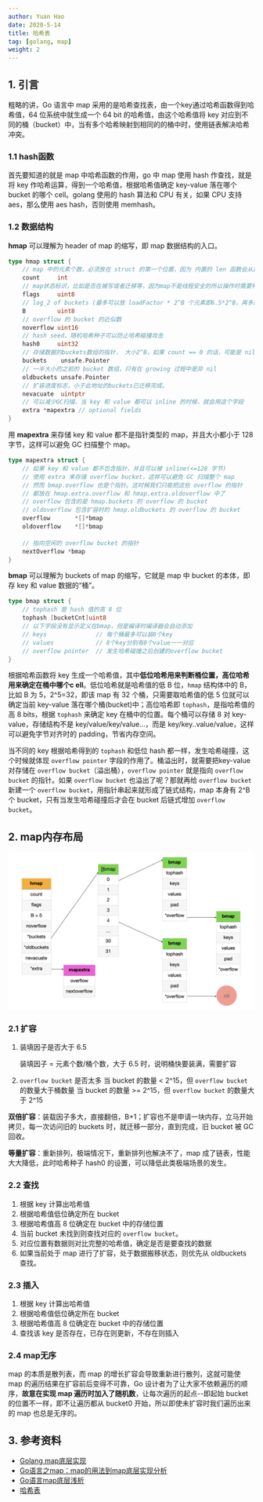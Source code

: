 ```yaml
---
author: Yuan Hao
date: 2020-5-14
title: 哈希表
tag: [golang, map]
weight: 2
---
```



## 1. 引言

粗略的讲，Go 语言中 map 采用的是哈希查找表，由一个key通过哈希函数得到哈希值，64 位系统中就生成一个 64 bit 的哈希值，由这个哈希值将 key 对应到不同的桶（bucket）中，当有多个哈希映射到相同的的桶中时，使用链表解决哈希冲突。

### 1.1 hash函数

首先要知道的就是 map 中哈希函数的作用，go 中 map 使用 hash 作查找，就是将 key 作哈希运算，得到一个哈希值，根据哈希值确定 key-value 落在哪个bucket 的哪个 cell。golang 使用的 hash 算法和 CPU 有关，如果 CPU 支持 aes，那么使用 aes hash，否则使用 memhash。

### 1.2 数据结构

**hmap** 可以理解为 header of map 的缩写，即 map 数据结构的入口。

```go
type hmap struct {
	// map 中的元素个数，必须放在 struct 的第一个位置，因为 内置的 len 函数会从这里读取
	count     int 
	// map状态标识，比如是否在被写或者迁移等，因为map不是线程安全的所以操作时需要判断flags
	flags     uint8
	// log_2 of buckets (最多可以放 loadFactor * 2^B 个元素即6.5*2^B，再多就要 hashGrow 了)
	B         uint8  
	// overflow 的 bucket 的近似数
	noverflow uint16 
	// hash seed，随机哈希种子可以防止哈希碰撞攻击
	hash0     uint32
	// 存储数据的buckets数组的指针， 大小2^B，如果 count == 0 的话，可能是 nil
	buckets    unsafe.Pointer
	// 一半大小的之前的 bucket 数组，只有在 growing 过程中是非 nil
	oldbuckets unsafe.Pointer
	// 扩容进度标志，小于此地址的buckets已迁移完成。
	nevacuate  uintptr
	// 可以减少GC扫描，当 key 和 value 都可以 inline 的时候，就会用这个字段
	extra *mapextra // optional fields
}
```

用 **mapextra** 来存储 key 和 value 都不是指针类型的 map，并且大小都小于 128 字节，这样可以避免 GC 扫描整个 map。

```go
type mapextra struct {
    // 如果 key 和 value 都不包含指针，并且可以被 inline(<=128 字节)
    // 使用 extra 来存储 overflow bucket，这样可以避免 GC 扫描整个 map
    // 然而 bmap.overflow 也是个指针。这时候我们只能把这些 overflow 的指针
    // 都放在 hmap.extra.overflow 和 hmap.extra.oldoverflow 中了
    // overflow 包含的是 hmap.buckets 的 overflow 的 bucket
    // oldoverflow 包含扩容时的 hmap.oldbuckets 的 overflow 的 bucket
    overflow       *[]*bmap
    oldoverflow    *[]*bmap

    // 指向空闲的 overflow bucket 的指针
    nextOverflow *bmap
}
```

**bmap** 可以理解为 buckets of map 的缩写，它就是 map 中 bucket 的本体，即存 key 和 value 数据的“桶”。

```go
type bmap struct {
    // tophash 是 hash 值的高 8 位
    tophash [bucketCnt]uint8
    // 以下字段没有显示定义在bmap，但是编译时编译器会自动添加
    // keys              // 每个桶最多可以装8个key
    // values            // 8个key分别有8个value一一对应
    // overflow pointer  // 发生哈希碰撞之后创建的overflow bucket
}
```

根据哈希函数将 key 生成一个哈希值，其中**低位哈希用来判断桶位置，高位哈希用来确定在桶中哪个c ell**。低位哈希就是哈希值的低 B 位，`hmap` 结构体中的 B，比如 B 为 5，2^5=32，即该 map 有 32 个桶，只需要取哈希值的低 5 位就可以确定当前 key-value 落在哪个桶(bucket)中；高位哈希即 `tophash`，是指哈希值的高 8 bits，根据 `tophash` 来确定 key 在桶中的位置。每个桶可以存储 8 对 key-value，存储结构不是 key/value/key/value...，而是 key/key..value/value，这样可以避免字节对齐时的 padding，节省内存空间。

当不同的 key 根据哈希得到的 `tophash` 和低位 hash 都一样，发生哈希碰撞，这个时候就体现 `overflow pointer` 字段的作用了。桶溢出时，就需要把key-value 对存储在 `overflow bucket`（溢出桶），`overflow pointer` 就是指向 `overflow bucket` 的指针。如果 `overflow bucket` 也溢出了呢？那就再给 `overflow bucket` 新建一个 `overflow bucket`，用指针串起来就形成了链式结构，map 本身有 2^B 个 bucket，只有当发生哈希碰撞后才会在 bucket 后链式增加 `overflow bucket`。

## 2. map内存布局

![memory-layout-of-map.png](/golang/data-structure/map/memory-layout-of-map.png)


### 2.1 扩容

1. 装填因子是否大于 6.5

   装填因子 = 元素个数/桶个数，大于 6.5 时，说明桶快要装满，需要扩容

2. `overflow bucket` 是否太多
   ​当 bucket 的数量 < 2^15，但 `overflow bucket` 的数量大于桶数量
   ​当 bucket 的数量 >= 2^15，但 `overflow bucket` 的数量大于 2^15

**双倍扩容**：装载因子多大，直接翻倍，B+1；扩容也不是申请一块内存，立马开始拷贝，每一次访问旧的 buckets 时，就迁移一部分，直到完成，旧 bucket 被 GC 回收。

**等量扩容**：重新排列，极端情况下，重新排列也解决不了，map 成了链表，性能大大降低，此时哈希种子 hash0 的设置，可以降低此类极端场景的发生。

### 2.2 查找

1. 根据 key 计算出哈希值
2. 根据哈希值低位确定所在 bucket
3. 根据哈希值高 8 位确定在 bucket 中的存储位置
4. 当前 bucket 未找到则查找对应的 `overflow bucket`。
5. 对应位置有数据则对比完整的哈希值，确定是否是要查找的数据
6. 如果当前处于 map 进行了扩容，处于数据搬移状态，则优先从 oldbuckets 查找。

### 2.3 插入

1. 根据 key 计算出哈希值
2. 根据哈希值低位确定所在 bucket
3. 根据哈希值高 8 位确定在 bucket 中的存储位置
4. 查找该 key 是否存在，已存在则更新，不存在则插入

### 2.4 map无序

map 的本质是散列表，而 map 的增长扩容会导致重新进行散列，这就可能使 map 的遍历结果在扩容前后变得不可靠，Go 设计者为了让大家不依赖遍历的顺序，**故意在实现 map 遍历时加入了随机数**，让每次遍历的起点--即起始 bucket 的位置不一样，即不让遍历都从 bucket0 开始，所以即使未扩容时我们遍历出来的 map 也总是无序的。

## 3. 参考资料

- [Golang map底层实现](https://bettertxt.top/post/go-map/)
- [Go语言之map：map的用法到map底层实现分析](https://blog.csdn.net/chenxun_2010/article/details/103768011) 
- [Go语言map底层浅析](https://segmentfault.com/a/1190000018380327)
- [哈希表](https://draveness.me/golang/docs/part2-foundation/ch03-datastructure/golang-hashmap/) 